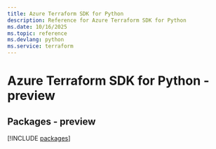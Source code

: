 ```yaml
---
title: Azure Terraform SDK for Python
description: Reference for Azure Terraform SDK for Python
ms.date: 10/16/2025
ms.topic: reference
ms.devlang: python
ms.service: terraform
---
```

# Azure Terraform SDK for Python - preview
## Packages - preview
[!INCLUDE [packages](terraform-index.md)]